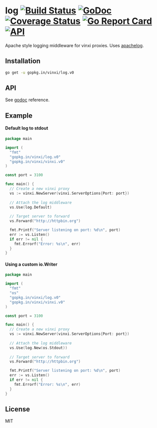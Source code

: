 # log [![Build Status](https://travis-ci.org/vinxi/log.png)](https://travis-ci.org/vinxi/log) [![GoDoc](https://godoc.org/github.com/vinxi/log?status.svg)](https://godoc.org/github.com/vinxi/log) [![Coverage Status](https://coveralls.io/repos/github/vinxi/log/badge.svg?branch=master)](https://coveralls.io/github/vinxi/log?branch=master) [![Go Report Card](https://goreportcard.com/badge/github.com/vinxi/log)](https://goreportcard.com/report/github.com/vinxi/log) [![API](https://img.shields.io/badge/vinxi-core-green.svg?style=flat)](https://godoc.org/github.com/vinxi/log) 

Apache style logging middleware for vinxi proxies.
Uses [apachelog](https://github.com/h2non/apachelog).

## Installation

```bash
go get -u gopkg.in/vinxi/log.v0
```

## API

See [godoc](https://godoc.org/github.com/vinxi/log) reference.

## Example

#### Default log to stdout

```go
package main

import (
  "fmt"
  "gopkg.in/vinxi/log.v0"
  "gopkg.in/vinxi/vinxi.v0"
)

const port = 3100

func main() {
  // Create a new vinxi proxy
  vs := vinxi.NewServer(vinxi.ServerOptions{Port: port})
  
  // Attach the log middleware 
  vs.Use(log.Default)
  
  // Target server to forward
  vs.Forward("http://httpbin.org")

  fmt.Printf("Server listening on port: %d\n", port)
  err := vs.Listen()
  if err != nil {
    fmt.Errorf("Error: %s\n", err)
  }
}
```

#### Using a custom io.Writer

```go
package main

import (
  "fmt"
  "os"
  "gopkg.in/vinxi/log.v0"
  "gopkg.in/vinxi/vinxi.v0"
)

const port = 3100

func main() {
  // Create a new vinxi proxy
  vs := vinxi.NewServer(vinxi.ServerOptions{Port: port})
  
  // Attach the log middleware 
  vs.Use(log.New(os.Stdout))
  
  // Target server to forward
  vs.Forward("http://httpbin.org")

  fmt.Printf("Server listening on port: %d\n", port)
  err := vs.Listen()
  if err != nil {
    fmt.Errorf("Error: %s\n", err)
  }
}
```

## License

MIT
